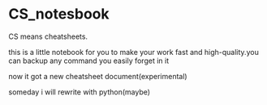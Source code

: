 # CS_notesbook
CS means cheatsheets.


this is a little notebook for you to make your work fast and high-quality.you can backup any command you easily forget in it




now it got a new cheatsheet document(experimental)


someday i will rewrite with python(maybe)
